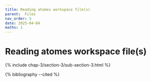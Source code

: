 ```yaml
---
title: Reading atomes workspace file(s)
parent:  Files
nav_order: 3
date: 2025-04-04
maths: 1
---
```


# Reading atomes workspace file(s)

{% include chap-3/section-3/sub-section-3.html %}

{% bibliography --cited %}

